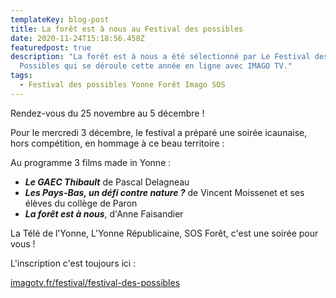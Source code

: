 ```yaml
---
templateKey: blog-post
title: La forêt est à nous au Festival des possibles
date: 2020-11-24T15:18:56.458Z
featuredpost: true
description: "La forêt est à nous a été sélectionné par Le Festival des
  Possibles qui se déroule cette année en ligne avec IMAGO TV."
tags:
  - Festival des possibles Yonne Forêt Imago SOS
---
```


Rendez-vous du 25 novembre au 5 décembre !

Pour le mercredi 3 décembre, le festival a préparé une soirée icaunaise, hors compétition, en hommage à ce beau territoire :

Au programme 3 films made in Yonne :

- **_Le GAEC Thibault_** de Pascal Delagneau
- **_Les Pays-Bas, un défi contre nature ?_** de Vincent Moissenet et ses élèves du collège de Paron
- **_La forêt est à nous_**, d'Anne Faisandier

La Télé de l'Yonne, L'Yonne Républicaine, SOS Forêt, c'est une soirée pour vous !

L'inscription c'est toujours ici :

[imagotv.fr/festival/festival-des-possibles](https://www.imagotv.fr/festival/festival-des-possibles)
